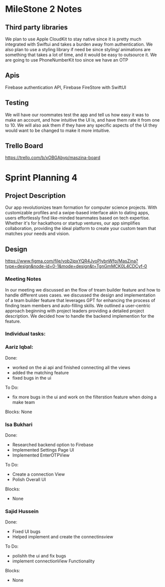 # MileStone 2 Notes


## Third party libraries
We plan to use Apple CloudKit to stay native since it is pretty much integrated with Swiftui and takes a burden away from authentication.
We also plan to use a styling library if need be since styling/ animations are something that takes a lot of time, and it would be easy to outsource it.
We are going to use PhoneNumberKit too since we have an OTP

## Apis
Firebase authentication API, Firebase FireStore with SwiftUI 

## Testing

We will have our roommates test the app and tell us how easy it was to make an account, and how intuitive the UI is, and have them rate it from one to 10. We will also ask them if they have any specific aspects of the UI they would want to be changed to make it more intuitive.

## Trello Board
https://trello.com/b/xOBGAbyp/maszina-board

# Sprint Planning 4

## Project Description
Our app revolutionizes team formation for computer science projects. With customizable profiles and a swipe-based interface akin to dating apps, users effortlessly find like-minded teammates based on tech expertise. Whether it's for hackathons or startup ventures, our app simplifies collaboration, providing the ideal platform to create your custom team that matches your needs and vision.

## Design
https://www.figma.com/file/yob2jpxYQR4JvoPlybnWfp/MasZina?type=design&node-id=0-1&mode=design&t=TgnGmMCK0L4CDCyf-0


### Meeting Notes
In our meeting we discussed an the flow of tream builder feature and how to handle different uses cases. we discussed the design and implementation of a team builder feature that leverages GPT for enhancing the process of finding team members and auto-filling skills. We outlined a user-centric approach beginning with project leaders providing a detailed project description. We decided how to handle the backend implemention for the feature.

### Individual tasks:

### Aariz Iqbal:
Done:
- worked on the ai api and finished connecting all the views
- added the matching feature
- fixed bugs in the ui

To Do:
- fix more bugs in the ui and work on the filterstion feature when doing a make team


Blocks:
None

### Isa Bukhari
Done:
- Researched backend option to Firebase
- Implemented Settings Page UI
- Implemented EnterOTPView

To Do:
- Create a connection View
- Polish Overall UI


Blocks:
- None

### Sajid Hussein
Done:
- Fixed UI bugs
- Helped implement and create the connectinsview
  
To Do:
- polishh the ui and fix bugs
- implement connectionView Functionality

Blocks:
- None





